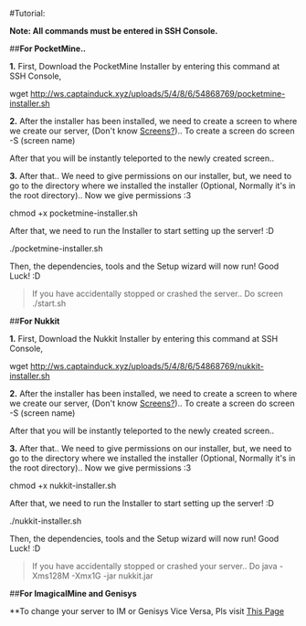 #Tutorial:

__**Note: All commands must be entered in SSH Console.**__

##**For PocketMine..**

**1.** First, Download the PocketMine Installer by entering this command at SSH Console,

wget http://ws.captainduck.xyz/uploads/5/4/8/6/54868769/pocketmine-installer.sh

**2.** After the installer has been installed, we need to create a screen to where we create our server, (Don't know [Screens?](https://www.rackaid.com/blog/linux-screen-tutorial-and-how-to/))..
To create a screen do screen -S (screen name)

After that you will be instantly teleported to the newly created screen..

**3.** After that.. We need to give permissions on our installer, but, we need to go to the directory where we installed the installer (Optional, Normally it's in the root directory).. Now we give permissions :3

chmod +x pocketmine-installer.sh

After that, we need to run the Installer to start setting up the server! :D

./pocketmine-installer.sh

Then, the dependencies, tools and the Setup wizard will now run! Good Luck! :D

>If you have accidentally stopped or crashed the server.. Do screen ./start.sh


##**For Nukkit**

**1.** First, Download the Nukkit Installer by entering this command at SSH Console,

wget http://ws.captainduck.xyz/uploads/5/4/8/6/54868769/nukkit-installer.sh

**2.** After the installer has been installed, we need to create a screen to where we create our server, (Don't know [Screens?](https://www.rackaid.com/blog/linux-screen-tutorial-and-how-to/))..
To create a screen do screen -S (screen name)

After that you will be instantly teleported to the newly created screen..

**3.** After that.. We need to give permissions on our installer, but, we need to go to the directory where we installed the installer (Optional, Normally it's in the root directory).. Now we give permissions :3

chmod +x nukkit-installer.sh

After that, we need to run the Installer to start setting up the server! :D

./nukkit-installer.sh

Then, the dependencies, tools and the Setup wizard will now run! Good Luck! :D

>If you have accidentally stopped or crashed your server.. Do java -Xms128M -Xmx1G -jar nukkit.jar


##**For ImagicalMine and Genisys**

**To change your server to IM or Genisys Vice Versa, Pls visit [This Page](https://github.com/CaptainDuck/How-to-install-a-MCPE-PocketMine-server-on-CentOS-Linux/wiki/)
